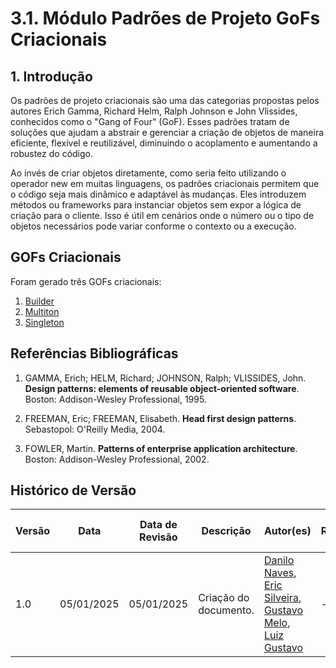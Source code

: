 # 3.1. Módulo Padrões de Projeto GoFs Criacionais

## 1. Introdução

Os padrões de projeto criacionais são uma das categorias propostas pelos autores Erich Gamma, Richard Helm, Ralph Johnson e John Vlissides, conhecidos como o "Gang of Four" (GoF). Esses padrões tratam de soluções que ajudam a abstrair e gerenciar a criação de objetos de maneira eficiente, flexível e reutilizável, diminuindo o acoplamento e aumentando a robustez do código.

Ao invés de criar objetos diretamente, como seria feito utilizando o operador new em muitas linguagens, os padrões criacionais permitem que o código seja mais dinâmico e adaptável às mudanças. Eles introduzem métodos ou frameworks para instanciar objetos sem expor a lógica de criação para o cliente. Isso é útil em cenários onde o número ou o tipo de objetos necessários pode variar conforme o contexto ou a execução.

## GOFs Criacionais

Foram gerado três GOFs criacionais:

1. [Builder](PadroesDeProjeto/GofsCriacionais/builder.md)
2. [Multiton](PadroesDeProjeto/GofsCriacionais/multiton.md)
3. [Singleton](PadroesDeProjeto/GofsCriacionais/singleton.md)

## Referências Bibliográficas

1. GAMMA, Erich; HELM, Richard; JOHNSON, Ralph; VLISSIDES, John. **Design patterns: elements of reusable object-oriented software**. Boston: Addison-Wesley Professional, 1995.

2. FREEMAN, Eric; FREEMAN, Elisabeth. **Head first design patterns**. Sebastopol: O'Reilly Media, 2004.

3. FOWLER, Martin. **Patterns of enterprise application architecture**. Boston: Addison-Wesley Professional, 2002.

## Histórico de Versão

| Versão | Data | Data de Revisão | Descrição | Autor(es) | Revisor(es) | Detalhes da revisão |
| --- | --- | --- | --- | --- | --- | --- |
| 1.0 | 05/01/2025 | 05/01/2025 | Criação do documento. | [Danilo Naves](https://github.com/DaniloNavesS), [Eric Silveira](https://github.com/ericbky), [Gustavo Melo](https://github.com/gusrberto), [Luiz Gustavo](https://github.com/LuizGust4vo) | - | - |
